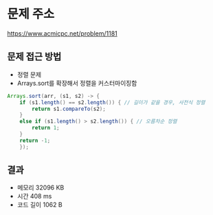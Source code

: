 # 문제 주소
https://www.acmicpc.net/problem/1181

## 문제 접근 방법
* 정렬 문제
* Arrays.sort를 확장해서 정렬을 커스터마이징함
```java
Arrays.sort(arr, (s1, s2) -> {
    if (s1.length() == s2.length()) { // 길이가 같을 경우, 사전식 정렬
        return s1.compareTo(s2);
    }
    else if (s1.length() > s2.length()) { // 오름차순 정렬
        return 1;
    }
    return -1;
    });
```

## 결과
- 메모리 32096 KB
- 시간 408 ms
- 코드 길이 1062 B
